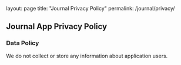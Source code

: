 layout: page
title: "Journal Privacy Policy"
permalink: /journal/privacy/

## Journal App Privacy Policy

### Data Policy

We do not collect or store any information about application users.
